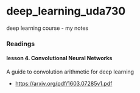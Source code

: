 # deep_learning_uda730
deep learning course - my notes

### Readings 

#### lesson 4. Convolutional Neural Networks
A guide to convolution arithmetic for deep learning
* https://arxiv.org/pdf/1603.07285v1.pdf

